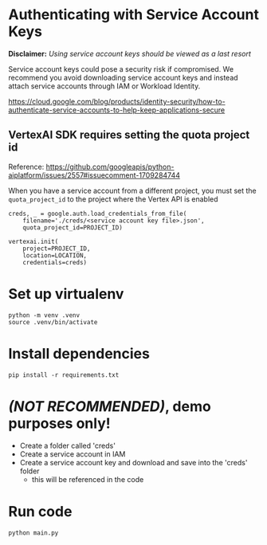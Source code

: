 # Authenticating with Service Account Keys

**Disclaimer:** *Using service account keys should be viewed as a last resort*

Service account keys could pose a security risk if compromised. We recommend you avoid downloading service account keys and instead attach service accounts through IAM or Workload Identity. 

https://cloud.google.com/blog/products/identity-security/how-to-authenticate-service-accounts-to-help-keep-applications-secure

## VertexAI SDK requires setting the quota project id

Reference: https://github.com/googleapis/python-aiplatform/issues/2557#issuecomment-1709284744

When you have a service account from a different project, you must set the `quota_project_id` to the project where the Vertex API is enabled
```
creds, _ = google.auth.load_credentials_from_file(
    filename='./creds/<service account key file>.json', 
    quota_project_id=PROJECT_ID)

vertexai.init(
    project=PROJECT_ID, 
    location=LOCATION, 
    credentials=creds)    
```

# Set up virtualenv
```
python -m venv .venv
source .venv/bin/activate
```

# Install dependencies
```
pip install -r requirements.txt
```

# *(NOT RECOMMENDED)*, demo purposes only!
- Create a folder called 'creds'
- Create a service account in IAM
- Create a service account key and download and save into the 'creds' folder
  - this will be referenced in the code

# Run code
```
python main.py
```